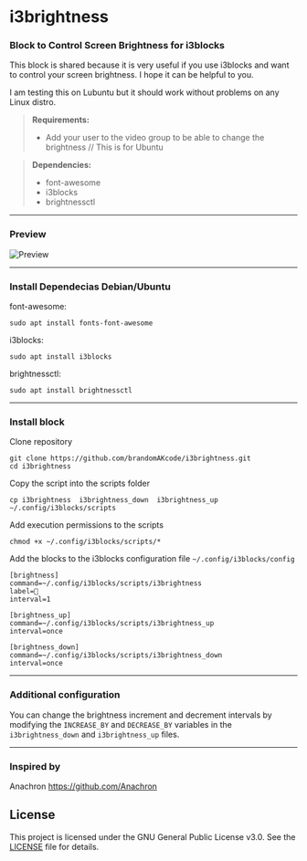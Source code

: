 # i3brightness

### Block to Control Screen Brightness for i3blocks

This block is shared because it is very useful if you use i3blocks and want to control your screen brightness.
I hope it can be helpful to you.

I am testing this on Lubuntu but it should work without problems on any Linux distro.

> **Requirements:**
>
> - Add your user to the video group to be able to change the brightness // This is for Ubuntu

> **Dependencies:**
>
> - font-awesome
> - i3blocks
> - brightnessctl

<hr/>

### Preview

![Preview](https://imgur.com/uppcG4Q.png)

<hr/>

### Install Dependecias Debian/Ubuntu

font-awesome:

```
sudo apt install fonts-font-awesome
```

i3blocks:

```
sudo apt install i3blocks
```

brightnessctl:

```
sudo apt install brightnessctl
```

<hr/>

### Install block

Clone repository

```
git clone https://github.com/brandomAKcode/i3brightness.git
cd i3brightness
```

Copy the script into the scripts folder

```
cp i3brightness  i3brightness_down  i3brightness_up ~/.config/i3blocks/scripts
```

Add execution permissions to the scripts

```
chmod +x ~/.config/i3blocks/scripts/*
```

Add the blocks to the i3blocks configuration file `~/.config/i3blocks/config`

```
[brightness]
command=~/.config/i3blocks/scripts/i3brightness
label=
interval=1

[brightness_up]
command=~/.config/i3blocks/scripts/i3brightness_up
interval=once

[brightness_down]
command=~/.config/i3blocks/scripts/i3brightness_down
interval=once
```

<hr/>

### Additional configuration

You can change the brightness increment and decrement intervals by modifying the `INCREASE_BY` and `DECREASE_BY` variables in the `i3brightness_down` and `i3brightness_up` files.

<hr/>

### Inspired by

Anachron https://github.com/Anachron

## License

This project is licensed under the GNU General Public License v3.0. See the [LICENSE](./LICENSE) file for details.
